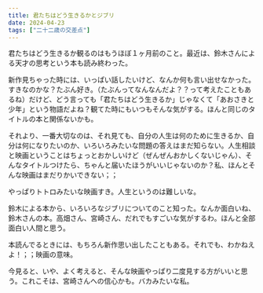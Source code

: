 ```yaml
---
title: 君たちはどう生きるかとジブリ
date: 2024-04-23
tags: ["二十二歳の交差点"]
---
```


君たちはどう生きるか観るのはもうほぼ１ヶ月前のこと。最近は、鈴木さんによる天才の思考という本も読み終わった。

新作見ちゃった時には、いっぱい話したいけど、なんか何も言い出せなかった。すきなのかな？たぶん好き。（たぶんってなんなんだよ？？って考えたこともあるね）だけど、どう言っても「君たちはどう生きるか」じゃなくて「あおさきと少年」という物語だよね？観てた時にもいつもそんな気がする。ほんと同じのタイトルの本と関係ないかも。

それより、一番大切なのは、それ見ても、自分の人生は何のために生きるか、自分は何になりたいのか、いろいろみたいな問題の答えはまだ知らない。人生相談と映画ということはちょっとおかしいけど（ぜんぜんおかしくないじゃん）、そんなタイトルつけたら、ちゃんと届いたほうがいいじゃないのか？私、ほんとそんな映画はまだりかいできない；；

やっぱりトトロみたいな映画すき。人生というのは難しいな。

鈴木による本から、いろいろなジブリについてのこと知った。なんか面白いね、鈴木さんの本。高畑さん、宮崎さん、だれでもすごいな気がするわ。ほんと全部面白い人間と思う。

本読んでるときには、もちろん新作思い出したこともある。それでも、わかねえよ！；；映画の意味。

今見ると、いや、よく考えると、そんな映画やっぱり二度見する方がいいと思う。これこそは、宮崎さんへの信心かも。バカみたいな私。

